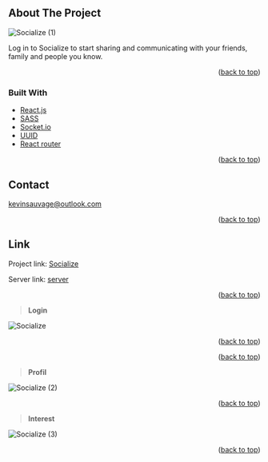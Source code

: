 <div id="top"></div>

## About The Project

![Socialize (1)](https://user-images.githubusercontent.com/64160579/161821304-868604a1-e59f-4efe-8b15-aa8d1f298778.png)

Log in to Socialize to start sharing and communicating with your friends, family and people you know.

<p align="right">(<a href="#top">back to top</a>)</p>

### Built With

* [React.js](https://reactjs.org/)
* [SASS](https://sass-lang.com/)
* [Socket.io](https://socket.io/)
* [UUID](https://github.com/uuidjs/uuid#readme)
* [React router](https://reactrouter.com/)

<p align="right">(<a href="#top">back to top</a>)</p>

## Contact

kevinsauvage@outlook.com

<p align="right">(<a href="#top">back to top</a>)</p>

## Link

Project link: [Socialize](https://socialize-puce.vercel.app/login)

Server link: [server](https://github.com/kevinsauvage/socialize_server)

<p align="right">(<a href="#top">back to top</a>)</p>

> **Login**

![Socialize](https://user-images.githubusercontent.com/64160579/161821373-77007dcb-82f5-43ed-b5c9-42d8b8faaa72.png)

<p align="right">(<a href="#top">back to top</a>)</p>

<p align="right">(<a href="#top">back to top</a>)</p>

> **Profil**

![Socialize (2)](https://user-images.githubusercontent.com/64160579/161821315-84a18a3b-5751-4c2c-888b-ae9d5aa403d1.png)

<p align="right">(<a href="#top">back to top</a>)</p>

> **Interest**

![Socialize (3)](https://user-images.githubusercontent.com/64160579/161821447-da2d5b6f-7369-40d3-b217-42f03d65aa9f.png)

<p align="right">(<a href="#top">back to top</a>)</p>
